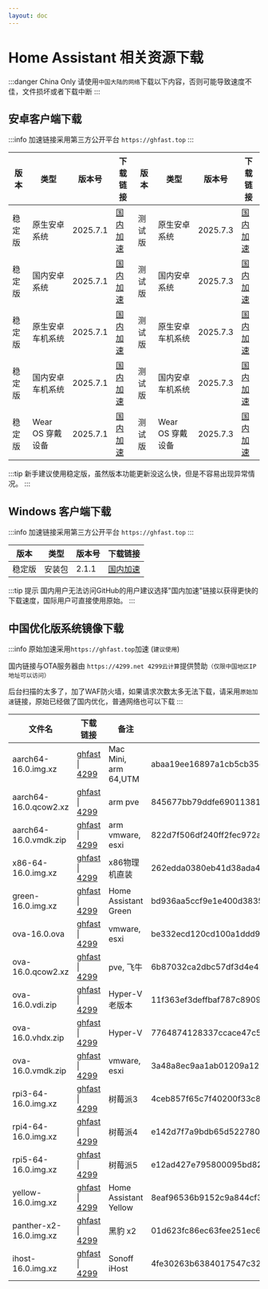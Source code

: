 ```yaml
--- 
layout: doc
---
```


# Home Assistant 相关资源下载
:::danger China Only
请使用`中国大陆的网络`下载以下内容，否则可能导致速度不佳，文件损坏或者下载中断
:::

## 安卓客户端下载
:::info
加速链接采用第三方公开平台 `https://ghfast.top`
:::

| 版本   | 类型       | 版本号  | 下载链接                                                                 | 版本   | 类型       | 版本号  | 下载链接                                                                 |
|--------|------------|---------|--------------------------------------------------------------------------|--------|------------|---------|--------------------------------------------------------------------------|
| 稳定版 | 原生安卓系统 | 2025.7.1 | [国内加速](https://ghfast.top/https://github.com/home-assistant/android/releases/download/2025.7.1/app-full-release.apk)  |测试版 | 原生安卓系统| 2025.7.3 | [国内加速](https://ghfast.top/https://github.com/home-assistant/android/releases/download/2025.7.3/app-full-release.apk)  |
| 稳定版 | 国内安卓系统 | 2025.7.1 | [国内加速](https://ghfast.top/https://github.com/home-assistant/android/releases/download/2025.7.1/app-minimal-release.apk) |测试版 | 国内安卓系统 | 2025.7.3 | [国内加速](https://ghfast.top/https://github.com/home-assistant/android/releases/download/2025.7.3/app-minimal-release.apk) |
| 稳定版 | 原生安卓车机系统 | 2025.7.1 | [国内加速](https://ghfast.top/https://github.com/home-assistant/android/releases/download/2025.7.1/automotive-full-release.apk) |测试版 | 原生安卓车机系统 | 2025.7.3 | [国内加速](https://ghfast.top/https://github.com/home-assistant/android/releases/download/2025.7.3/automotive-full-release.apk) |
| 稳定版 | 国内安卓车机系统 | 2025.7.1 | [国内加速](https://ghfast.top/https://github.com/home-assistant/android/releases/download/2025.7.1/automotive-minimal-release.apk) |测试版 | 国内安卓车机系统 | 2025.7.3 | [国内加速](https://ghfast.top/https://github.com/home-assistant/android/releases/download/2025.7.3/automotive-minimal-release.apk) |
| 稳定版 | Wear OS 穿戴设备 | 2025.7.1 | [国内加速](https://ghfast.top/https://github.com/home-assistant/android/releases/download/2025.7.1/wear-release.apk) |测试版 | Wear OS 穿戴设备 | 2025.7.3 | [国内加速](https://ghfast.top/https://github.com/home-assistant/android/releases/download/2025.7.3/wear-release.apk) |


:::tip
新手建议使用稳定版，虽然版本功能更新没这么快，但是不容易出现异常情况。
:::

## Windows 客户端下载

:::info
加速链接采用第三方公开平台 `https://ghfast.top`
:::

| 版本   | 类型   | 版本号| 下载链接                                                            |
|--------|--------|-------|-------------------------------------------------------------------|
| 稳定版 | 安装包 | 2.1.1 | [国内加速](https://ghfast.top/https://github.com/hass-agent/HASS.Agent/releases/latest/download/HASS.Agent.Installer.exe)  |

:::tip 提示
国内用户无法访问GitHub的用户建议选择"国内加速"链接以获得更快的下载速度，国际用户可直接使用原始。
:::

## 中国优化版系统镜像下载

:::info
原始加速采用`https://ghfast.top`加速 (`建议使用`)

国内链接与OTA服务器由 `https://4299.net 4299云计算`提供赞助`（仅限中国地区IP地址可以访问）`

后台扫描的太多了，加了WAF防火墙，如果请求次数太多无法下载，请采用`原始加速`链接，原始已经做了国内优化，普通网络也可以下载
:::



| 文件名 | 下载链接 | 备注 |文件HASH (SHA256) |
|----|---|---|----|
| aarch64-16.0.img.xz | [ghfast](https://ghfast.top/github.com/ha-china/HAOS-CN/releases/download/16.0/haos_generic-aarch64-16.0.img.xz) \| [4299](https://ota.hasscn.top/16.0/haos_generic-aarch64-16.0.img.xz) | Mac Mini, arm 64,UTM |abaa19ee16897a1cb5cb35d673a5c7bd08409d7d9ca3b10fe1005b36ec7e4a5d |
| aarch64-16.0.qcow2.xz |[ghfast](https://ghfast.top/github.com/ha-china/HAOS-CN/releases/download/16.0/haos_generic-aarch64-16.0.qcow2.xz) \| [4299](https://ota.hasscn.top/16.0/haos_generic-aarch64-16.0.qcow2.xz) | arm pve |845677bb79ddfe69011381e800a2add6467b3daa1ec15a93cd401381a1b8e0a6 |
| aarch64-16.0.vmdk.zip | [ghfast](https://ghfast.top/github.com/ha-china/HAOS-CN/releases/download/16.0/haos_generic-aarch64-16.0.vmdk.zip) \| [4299](https://ota.hasscn.top/16.0/haos_generic-aarch64-16.0.vmdk.zip) |arm vmware, esxi |822d7f506df240ff2fec972a8d698fa994e6df66429711011e0814c69d5f94c2 |
| x86-64-16.0.img.xz | [ghfast](https://ghfast.top/github.com/ha-china/HAOS-CN/releases/download/16.0/haos_generic-x86-64-16.0.img.xz) \| [4299](https://ota.hasscn.top/16.0/haos_generic-x86-64-16.0.img.xz) |x86物理机直装 |262edda0380eb41d38ada4d07c09289f397f2765df3de9ea7fb6a7f62b82063e |
| green-16.0.img.xz |[ghfast](https://ghfast.top/github.com/ha-china/HAOS-CN/releases/download/16.0/haos_green-16.0.img.xz) \| [4299](https://ota.hasscn.top/16.0/haos_green-16.0.img.xz) |Home Assistant Green | bd936aa5ccf9e1e400d3835a697b0d7550abcf8a0a6b5ed439b5068dd0d80a64 |
| ova-16.0.ova |[ghfast](https://ghfast.top/github.com/ha-china/HAOS-CN/releases/download/16.0/haos_ova-16.0.ova) \| [4299](https://ota.hasscn.top/16.0/haos_ova-16.0.ova) | vmware, esxi | be332ecd120cd100a1ddd9f83a40efd84cc77afc11cc9809eec97465ba8fca06 |
| ova-16.0.qcow2.xz |[ghfast](https://ghfast.top/github.com/ha-china/HAOS-CN/releases/download/16.0/haos_ova-16.0.qcow2.xz) \| [4299](https://ota.hasscn.top/16.0/haos_ova-16.0.qcow2.xz) |pve, 飞牛 | 6b87032ca2dbc57df3d4e42e7ef725989a7fe79f770d6318d7b6cc93a3b0ad5e |
| ova-16.0.vdi.zip | [ghfast](https://ghfast.top/github.com/ha-china/HAOS-CN/releases/download/16.0/haos_ova-16.0.vdi.zip) \| [4299](https://ota.hasscn.top/16.0/haos_ova-16.0.vdi.zip) |Hyper-V 老版本| 11f363ef3deffbaf787c8909b94c657113b05acfaa00701e7435cee802c24762 |
| ova-16.0.vhdx.zip | [ghfast](https://ghfast.top/github.com/ha-china/HAOS-CN/releases/download/16.0/haos_ova-16.0.vhdx.zip) \| [4299](https://ota.hasscn.top/16.0/haos_ova-16.0.vhdx.zip) |Hyper-V | 7764874128337ccace47c5049ff219970765a4031317d62c507e56a77c3779d2 |
| ova-16.0.vmdk.zip | [ghfast](https://ghfast.top/github.com/ha-china/HAOS-CN/releases/download/16.0/haos_ova-16.0.vmdk.zip) \| [4299](https://ota.hasscn.top/16.0/haos_ova-16.0.vmdk.zip) |vmware, esxi | 3a48a8ec9aa1ab01209a1255b1a9514aeb5c0af3fbccf37d6e1f4697fd1ba531 |
| rpi3-64-16.0.img.xz | [ghfast](https://ghfast.top/github.com/ha-china/HAOS-CN/releases/download/16.0/haos_rpi3-64-16.0.img.xz) \| [4299](https://ota.hasscn.top/16.0/haos_rpi3-64-16.0.img.xz) |树莓派3 | 4ceb857f65c7f40200f33c8e3929a86bca881d4386d0d8196ca7e9044ddf8cc8 |
| rpi4-64-16.0.img.xz | [ghfast](https://ghfast.top/github.com/ha-china/HAOS-CN/releases/download/16.0/haos_rpi4-64-16.0.img.xz) \| [4299](https://ota.hasscn.top/16.0/haos_rpi4-64-16.0.img.xz) |树莓派4 | e142d7f7a9bdb65d5227804a90c09901117ef0b3d649c0d6764f794dc38be313 |
| rpi5-64-16.0.img.xz | [ghfast](https://ghfast.top/github.com/ha-china/HAOS-CN/releases/download/16.0/haos_rpi5-64-16.0.img.xz) \| [4299](https://ota.hasscn.top/16.0/haos_rpi5-64-16.0.img.xz) |树莓派5 | e12ad427e795800095bd82a493aca71f9f8721754108e328601667e27e20ed91 |
| yellow-16.0.img.xz | [ghfast](https://ghfast.top/github.com/ha-china/HAOS-CN/releases/download/16.0/haos_yellow-16.0.img.xz) \| [4299](https://ota.hasscn.top/16.0/haos_yellow-16.0.img.xz) |Home Assistant Yellow | 8eaf96536b9152c9a844cf381bed6336b67338564df6aa36cefd7d1c8181888c |
| panther-x2-16.0.img.xz | [ghfast](https://ghfast.top/github.com/ha-china/HAOS-CN/releases/download/16.0/haos_panther-x2-16.0.img.xz) \| [4299](https://ota.hasscn.top/16.0/haos_panther-x2-16.0.img.xz) |黑豹 x2 | 01d623fc86ec63fee251ec647556e026502e78d53b97de07c5012a40ae9a1984 |
| ihost-16.0.img.xz | [ghfast](https://ghfast.top/github.com/ha-china/HAOS-CN/releases/download/16.0/haos_ihost-16.0.img.xz) \| [4299](https://ota.hasscn.top/16.0/haos_ihost-16.0.img.xz) |Sonoff iHost | 4fe30263b6384017547c329ab5254fbef23e93ffe4f00aa827487242769a2d5a |







